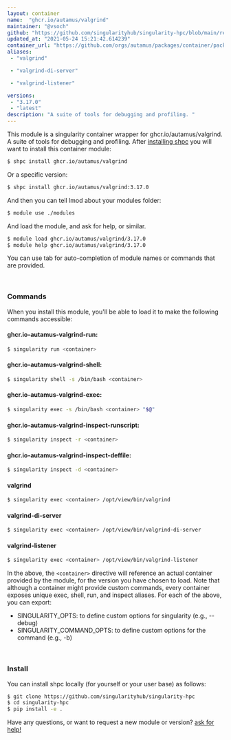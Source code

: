 ```yaml
---
layout: container
name:  "ghcr.io/autamus/valgrind"
maintainer: "@vsoch"
github: "https://github.com/singularityhub/singularity-hpc/blob/main/registry/ghcr.io/autamus/valgrind/container.yaml"
updated_at: "2021-05-24 15:21:42.614239"
container_url: "https://github.com/orgs/autamus/packages/container/package/valgrind"
aliases:
 - "valgrind"

 - "valgrind-di-server"

 - "valgrind-listener"

versions:
 - "3.17.0"
 - "latest"
description: "A suite of tools for debugging and profiling. "
---
```


This module is a singularity container wrapper for ghcr.io/autamus/valgrind.
A suite of tools for debugging and profiling. 
After [installing shpc](#install) you will want to install this container module:

```bash
$ shpc install ghcr.io/autamus/valgrind
```

Or a specific version:

```bash
$ shpc install ghcr.io/autamus/valgrind:3.17.0
```

And then you can tell lmod about your modules folder:

```bash
$ module use ./modules
```

And load the module, and ask for help, or similar.

```bash
$ module load ghcr.io/autamus/valgrind/3.17.0
$ module help ghcr.io/autamus/valgrind/3.17.0
```

You can use tab for auto-completion of module names or commands that are provided.

<br>

### Commands

When you install this module, you'll be able to load it to make the following commands accessible:

#### ghcr.io-autamus-valgrind-run:

```bash
$ singularity run <container>
```

#### ghcr.io-autamus-valgrind-shell:

```bash
$ singularity shell -s /bin/bash <container>
```

#### ghcr.io-autamus-valgrind-exec:

```bash
$ singularity exec -s /bin/bash <container> "$@"
```

#### ghcr.io-autamus-valgrind-inspect-runscript:

```bash
$ singularity inspect -r <container>
```

#### ghcr.io-autamus-valgrind-inspect-deffile:

```bash
$ singularity inspect -d <container>
```


#### valgrind
       
```bash
$ singularity exec <container> /opt/view/bin/valgrind
```


#### valgrind-di-server
       
```bash
$ singularity exec <container> /opt/view/bin/valgrind-di-server
```


#### valgrind-listener
       
```bash
$ singularity exec <container> /opt/view/bin/valgrind-listener
```



In the above, the `<container>` directive will reference an actual container provided
by the module, for the version you have chosen to load. Note that although a container
might provide custom commands, every container exposes unique exec, shell, run, and
inspect aliases. For each of the above, you can export:

 - SINGULARITY_OPTS: to define custom options for singularity (e.g., --debug)
 - SINGULARITY_COMMAND_OPTS: to define custom options for the command (e.g., -b)

<br>
  
### Install

You can install shpc locally (for yourself or your user base) as follows:

```bash
$ git clone https://github.com/singularityhub/singularity-hpc
$ cd singularity-hpc
$ pip install -e .
```

Have any questions, or want to request a new module or version? [ask for help!](https://github.com/singularityhub/singularity-hpc/issues)